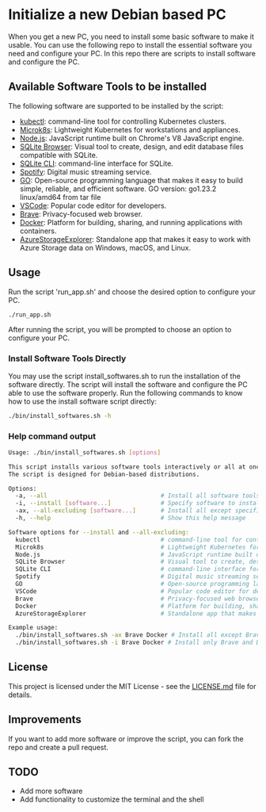 # Initialize a new Debian based PC
When you get a new PC, you need to install some basic software to make it usable. You can use the following repo to install the essential software you need and configure your PC. In this repo there are scripts to install software and configure the PC.

## Available Software Tools to be installed
The following software are supported to be installed by the script:
   - [kubectl](https://kubernetes.io/docs/reference/kubectl/): command-line tool for controlling Kubernetes clusters.
   - [Microk8s](https://microk8s.io/): Lightweight Kubernetes for workstations and appliances.
   - [Node.js](https://nodejs.org/en/): JavaScript runtime built on Chrome's V8 JavaScript engine.
   - [SQLite Browser](https://sqlitebrowser.org/dl/): Visual tool to create, design, and edit database files compatible with SQLite.
   - [SQLite CLI](https://sqlite.org/cli.html): command-line interface for SQLite.
   - [Spotify](https://open.spotify.com/intl-it): Digital music streaming service.
   - [GO](https://golang.org/): Open-source programming language that makes it easy to build simple, reliable, and efficient software. GO version: go1.23.2 linux/amd64 from tar file
   - [VSCode](https://code.visualstudio.com/): Popular code editor for developers.
   - [Brave](https://brave.com/): Privacy-focused web browser.
   - [Docker](https://www.docker.com/): Platform for building, sharing, and running applications with containers.
   - [AzureStorageExplorer](https://azure.microsoft.com/en-us/products/storage/storage-explorer): Standalone app that makes it easy to work with Azure Storage data on Windows, macOS, and Linux.

## Usage
Run the script \'run_app.sh\' and choose the desired option to configure your PC.

```bash
./run_app.sh
```

After running the script, you will be prompted to choose an option to configure your PC.

### Install Software Tools Directly
You may use the script install_softwares.sh to run the installation of the software directly.
The script will install the software and configure the PC able to use the software properly. 
Run the following commands to know how to use the install software script directly:

```bash
./bin/install_softwares.sh -h
```

### Help command output
```bash
Usage: ./bin/install_softwares.sh [options]

This script installs various software tools interactively or all at once. It can also exclude specific software.
The script is designed for Debian-based distributions.

Options:
  -a, --all                                # Install all software tools without prompts
  -i, --install [software...]              # Specify software to install (use one or more names)
  -ax, --all-excluding [software...]       # Install all except specified software
  -h, --help                               # Show this help message

Software options for --install and --all-excluding:
  kubectl                                  # command-line tool for controlling Kubernetes clusters. https://kubernetes.io/docs/reference/kubectl/
  Microk8s                                 # Lightweight Kubernetes for workstations and appliances. https://microk8s.io/
  Node.js                                  # JavaScript runtime built on Chrome's V8 JavaScript engine. https://nodejs.org/en/
  SQLite Browser                           # Visual tool to create, design, and edit database files compatible with SQLite. https://sqlitebrowser.org/dl/
  SQLite CLI                               # command-line interface for SQLite. https://sqlite.org/cli.html
  Spotify                                  # Digital music streaming service. https://open.spotify.com/intl-it
  GO                                       # Open-source programming language that makes it easy to build simple, reliable, and efficient software. GO version: go1.23.2 linux/amd64 from tar file https://golang.org/
  VSCode                                   # Popular code editor for developers. https://code.visualstudio.com/
  Brave                                    # Privacy-focused web browser. https://brave.com/
  Docker                                   # Platform for building, sharing, and running applications with containers. https://www.docker.com/
  AzureStorageExplorer                     # Standalone app that makes it easy to work with Azure Storage data on Windows, macOS, and Linux. https://azure.microsoft.com/en-us/products/storage/storage-explorer

Example usage:
  ./bin/install_softwares.sh -ax Brave Docker # Install all except Brave and Docker
  ./bin/install_softwares.sh -i Brave Docker # Install only Brave and Docker
```

## License
This project is licensed under the MIT License - see the [LICENSE.md](LICENSE.md) file for details.

## Improvements
If you want to add more software or improve the script, you can fork the repo and create a pull request.

## TODO
 - Add more software
 - Add functionality to customize the terminal and the shell
